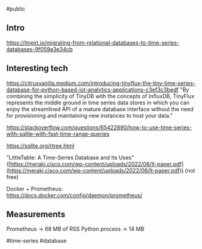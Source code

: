 #public

## Intro

https://itnext.io/migrating-from-relational-databases-to-time-series-databases-9f059a3e34cb

## Interesting tech

https://citrusvanilla.medium.com/introducing-tinyflux-the-tiny-time-series-database-for-python-based-iot-analytics-applications-c3ef3c3bedf
"By combining the simplicity of TinyDB with the concepts of InfluxDB, TinyFlux represents the middle ground in time series data stores in which you can enjoy the streamlined API of a mature database interface without the need for provisioning and maintaining new instances to host your data."

https://stackoverflow.com/questions/65422890/how-to-use-time-series-with-sqlite-with-fast-time-range-queries

https://sqlite.org/rtree.html

"LittleTable: A Time-Series Database and Its Uses" ([https://meraki.cisco.com/wp-content/uploads/2022/06/lt-paper.pdf](https://meraki.cisco.com/wp-content/uploads/2022/06/lt-paper.pdf)) (not free)

Docker + Prometheus: https://docs.docker.com/config/daemon/prometheus/

## Measurements

Prometheus → 68 MB of RSS
Python process → 14 MB

#time-series #database
